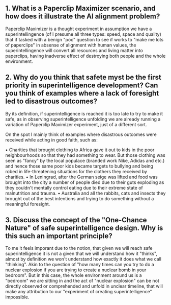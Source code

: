 

## 1. What is a Paperclip Maximizer scenario, and how does it illustrate the AI alignment problem?

Paperclip Maximizer is a thought experiment in assumption we have a superintellingence (of I presume all three types: speed, space and quality) that if tasked with a benign "poc" question to see if works to "make me lots of paperclips" in absense of alignment with human values, the superintellingence will convert all resources and living matter into paperclips, having inadverse effect of destroying both people and the whole environment.

## 2. Why do you think that safete myst be the first priority in superintelligence development? Can you think of examples where a lack of foresight led to disastrous outcomes?

By its definition, if superintelligence is reached it is too late to try to make it safe, as in observing superintelligence unfolding we are already running a variation of Paperclip Maximizer experiment, just of a different sort.

On the spot I mainly think of examples where disastrous outcomes were received while acting in good faith, such as:

• Charities that brought clothing to Africa gave it out to kids in the poor neighbourhoods so that they had something to wear. But those clothing was seen as "fancy" by the local populace (branded work Nike, Adidas and etc.) and hence those same poor kids became targets to bullying and being robed in life-threatening situations for the clothers they received by charities.
• In Leningrad, after the German seige was lifted and food was brought into the city a number of people died due to their guts exploding as they couldn't mentally control eating due to their extreme state of malnutrition and trauma.
• Australia and all the rabbits, cats and insects they brought out of the best intentions and trying to do something without a meaningful foresight.

## 3. Discuss the concept of the "One-Chance Nature" of safe superintelligence design. Why is this such an important principle?

To me it feels imporant due to the notion, that given we will reach safe superintelligence it is not a given that we will understand how it "thinks", almost by definition we won't understand how exactly it does what we call "thinking". Akin to the question of "how many times can you try to do a nuclear explosion if you are trying to create a nuclear bomb in your bedroom". But in this case, the whole environment around us is a "bedroom" we are sitting in and the act of "nuclear explosion" can be not directly observed or comprehended and unfold in unclear timeline, that will make any attribution to our "experiment of creating superintelligence" impossible.
